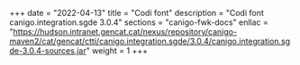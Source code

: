 +++
date        = "2022-04-13"
title       = "Codi font"
description = "Codi font canigo.integration.sgde 3.0.4"
sections    = "canigo-fwk-docs"
enllac		= "https://hudson.intranet.gencat.cat/nexus/repository/canigo-maven2/cat/gencat/ctti/canigo.integration.sgde/3.0.4/canigo.integration.sgde-3.0.4-sources.jar"
weight		= 1
+++

